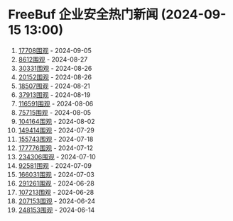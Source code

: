 # FreeBuf 企业安全热门新闻 (2024-09-15 13:00)

1. [17708围观](https://www.freebuf.com/articles/es/410345.html) - 2024-09-05
2. [8612围观](https://www.freebuf.com/articles/es/409532.html) - 2024-08-27
3. [30331围观](https://www.freebuf.com/articles/es/409460.html) - 2024-08-26
4. [20152围观](https://www.freebuf.com/articles/es/409452.html) - 2024-08-26
5. [18507围观](https://www.freebuf.com/articles/es/409142.html) - 2024-08-21
6. [37913围观](https://www.freebuf.com/articles/es/408984.html) - 2024-08-19
7. [116591围观](https://www.freebuf.com/articles/es/407931.html) - 2024-08-06
8. [75715围观](https://www.freebuf.com/articles/es/407806.html) - 2024-08-05
9. [104164围观](https://www.freebuf.com/articles/es/407630.html) - 2024-08-02
10. [149414围观](https://www.freebuf.com/articles/es/407190.html) - 2024-07-29
11. [155743围观](https://www.freebuf.com/articles/es/406387.html) - 2024-07-18
12. [177776围观](https://www.freebuf.com/articles/es/405098.html) - 2024-07-12
13. [234306围观](https://www.freebuf.com/articles/es/405657.html) - 2024-07-10
14. [92581围观](https://www.freebuf.com/articles/es/405529.html) - 2024-07-09
15. [166031围观](https://www.freebuf.com/articles/es/405102.html) - 2024-07-03
16. [291261围观](https://www.freebuf.com/articles/es/401990.html) - 2024-06-28
17. [107213围观](https://www.freebuf.com/articles/es/404715.html) - 2024-06-28
18. [207153围观](https://www.freebuf.com/articles/es/404287.html) - 2024-06-24
19. [248153围观](https://www.freebuf.com/articles/es/403635.html) - 2024-06-14
